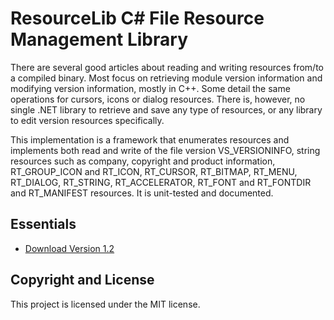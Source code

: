 ResourceLib C# File Resource Management Library
===============================================

There are several good articles about reading and writing resources from/to a compiled binary. Most focus on retrieving module version information and modifying version information, mostly in C++. Some detail the same operations for cursors, icons or dialog resources. There is, however, no single .NET library to retrieve and save any type of resources, or any library to edit version resources specifically. 

This implementation is a framework that enumerates resources and implements both read and write of the file version VS_VERSIONINFO, string resources such as company, copyright and product information, RT_GROUP_ICON and RT_ICON, RT_CURSOR, RT_BITMAP, RT_MENU, RT_DIALOG, RT_STRING, RT_ACCELERATOR, RT_FONT and RT_FONTDIR and RT_MANIFEST resources. It is unit-tested and documented.

Essentials
----------

* [Download Version 1.2](https://github.com/downloads/dblock/resourcelib/Vestris.ResourceLib.1.2.zip)

Copyright and License
---------------------

This project is licensed under the MIT license.
